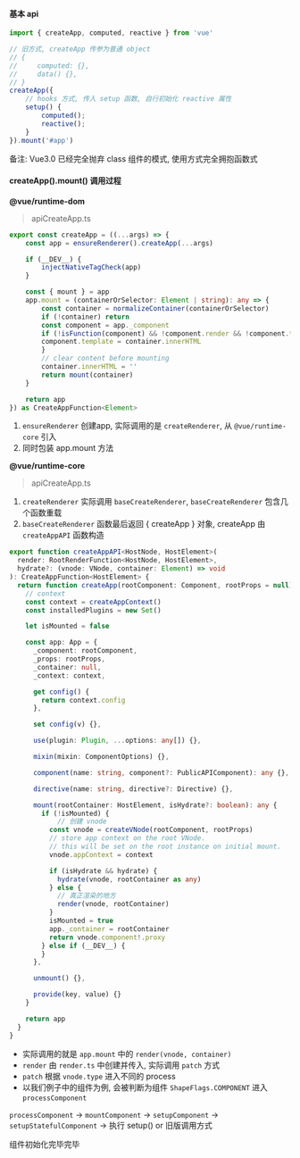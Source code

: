 #### 基本 api

```javascript
import { createApp, computed, reactive } from 'vue'

// 旧方式, createApp 传参为普通 object
// {
//     computed: {},
//     data() {},
// }
createApp({
    // hooks 方式, 传入 setup 函数, 自行初始化 reactive 属性
    setup() {
        computed();
        reactive();
    }
}).mount('#app')
```
备注: Vue3.0 已经完全抛弃 class 组件的模式, 使用方式完全拥抱函数式

#### createApp().mount() 调用过程

**@vue/runtime-dom**
> apiCreateApp.ts
```TypeScript
export const createApp = ((...args) => {
    const app = ensureRenderer().createApp(...args)

    if (__DEV__) {
        injectNativeTagCheck(app)
    }

    const { mount } = app
    app.mount = (containerOrSelector: Element | string): any => {
        const container = normalizeContainer(containerOrSelector)
        if (!container) return
        const component = app._component
        if (!isFunction(component) && !component.render && !component.template) {
        component.template = container.innerHTML
        }
        // clear content before mounting
        container.innerHTML = ''
        return mount(container)
    }

    return app
}) as CreateAppFunction<Element>
```

1. `ensureRenderer` 创建app, 实际调用的是 `createRenderer`, 从 `@vue/runtime-core` 引入
2. 同时包装 app.mount 方法

**@vue/runtime-core**
> apiCreateApp.ts
1. `createRenderer` 实际调用 `baseCreateRenderer`, `baseCreateRenderer` 包含几个函数重载
2. `baseCreateRenderer` 函数最后返回 { createApp } 对象, createApp 由 `createAppAPI` 函数构造
```TypeScript
export function createAppAPI<HostNode, HostElement>(
  render: RootRenderFunction<HostNode, HostElement>,
  hydrate?: (vnode: VNode, container: Element) => void
): CreateAppFunction<HostElement> {
  return function createApp(rootComponent: Component, rootProps = null) {
    // context
    const context = createAppContext()
    const installedPlugins = new Set()

    let isMounted = false

    const app: App = {
      _component: rootComponent,
      _props: rootProps,
      _container: null,
      _context: context,

      get config() {
        return context.config
      },

      set config(v) {},

      use(plugin: Plugin, ...options: any[]) {},

      mixin(mixin: ComponentOptions) {},

      component(name: string, component?: PublicAPIComponent): any {},

      directive(name: string, directive?: Directive) {},

      mount(rootContainer: HostElement, isHydrate?: boolean): any {
        if (!isMounted) {
            // 创建 vnode
          const vnode = createVNode(rootComponent, rootProps)
          // store app context on the root VNode.
          // this will be set on the root instance on initial mount.
          vnode.appContext = context

          if (isHydrate && hydrate) {
            hydrate(vnode, rootContainer as any)
          } else {
            // 真正渲染的地方
            render(vnode, rootContainer)
          }
          isMounted = true
          app._container = rootContainer
          return vnode.component!.proxy
        } else if (__DEV__) {
        }
      },

      unmount() {},

      provide(key, value) {}
    }

    return app
  }
}

```

- 实际调用的就是 `app.mount` 中的 `render(vnode, container)`
- `render` 由 `render.ts` 中创建并传入, 实际调用 `patch` 方式
- `patch` 根据 `vnode.type` 进入不同的 process
- 以我们例子中的组件为例, 会被判断为组件 `ShapeFlags.COMPONENT` 进入 `processComponent`

`processComponent` -> `mountComponent` -> `setupComponent` -> `setupStatefulComponent` -> 执行 setup() or 旧版调用方式

组件初始化完毕完毕
